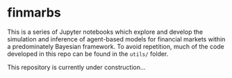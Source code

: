 # finmarbs

This is a series of Jupyter notebooks which explore and develop the simulation and inference of agent-based models for financial markets within a predominately Bayesian framework. To avoid repetition, much of the code developed in this repo can be found in the `utils/` folder.

This repository is currently under construction...
